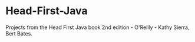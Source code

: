 # Head-First-Java
Projects from the Head First Java book 2nd edition - O'Reilly - Kathy Sierra, Bert Bates.
